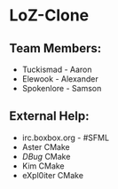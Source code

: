 LoZ-Clone
=========
Team Members:
------------------
  - Tuckismad - Aaron
  - Elewook - Alexander
  - Spokenlore - Samson

External Help:
------------------
- irc.boxbox.org - #SFML
 - Aster          CMake
 - _DBug_         CMake
 - Kim            CMake
 - eXpl0iter      CMake
